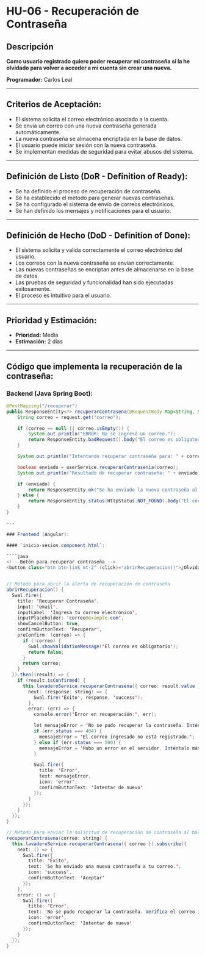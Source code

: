 # HU-06 - Recuperación de Contraseña

## Descripción

**Como usuario registrado quiero poder recuperar mi contraseña si la he olvidado para volver a acceder a mi cuenta sin crear una nueva.**

**Programador:** Carlos Leal

---

## Criterios de Aceptación:

- El sistema solicita el correo electrónico asociado a la cuenta.
- Se envía un correo con una nueva contraseña generada automáticamente.
- La nueva contraseña se almacena encriptada en la base de datos.
- El usuario puede iniciar sesión con la nueva contraseña.
- Se implementan medidas de seguridad para evitar abusos del sistema.

---

## Definición de Listo (DoR - Definition of Ready):

- Se ha definido el proceso de recuperación de contraseña.
- Se ha establecido el método para generar nuevas contraseñas.
- Se ha configurado el sistema de envío de correos electrónicos.
- Se han definido los mensajes y notificaciones para el usuario.

---

## Definición de Hecho (DoD - Definition of Done):

- El sistema solicita y valida correctamente el correo electrónico del usuario.
- Los correos con la nueva contraseña se envían correctamente.
- Las nuevas contraseñas se encriptan antes de almacenarse en la base de datos.
- Las pruebas de seguridad y funcionalidad han sido ejecutadas exitosamente.
- El proceso es intuitivo para el usuario.

---

## Prioridad y Estimación:

- **Prioridad:** Media  
- **Estimación:** 2 días

---

## Código que implementa la recuperación de la contraseña:

### Backend (Java Spring Boot):

```java
@PostMapping("/recuperar")
public ResponseEntity<?> recuperarContrasena(@RequestBody Map<String, String> request) {
    String correo = request.get("correo");

    if (correo == null || correo.isEmpty()) {
        System.out.println("ERROR: No se ingresó un correo.");
        return ResponseEntity.badRequest().body("El correo es obligatorio");
    }

    System.out.println("Intentando recuperar contraseña para: " + correo);

    boolean enviado = userService.recuperarContrasenia(correo);
    System.out.println("Resultado de recuperar contraseña: " + enviado);

    if (enviado) {
        return ResponseEntity.ok("Se ha enviado la nueva contraseña al correo.");
    } else {
        return ResponseEntity.status(HttpStatus.NOT_FOUND).body("El correo no está registrado.");
    }
}

---

### Frontend (Angular):

#### `inicio-sesion.component.html`:

````java
<!-- Botón para recuperar contraseña -->
<button class="btn btn-link mt-2" (click)="abrirRecuperacion()">¿Olvidaste tu contraseña?</button>


// Método para abrir la alerta de recuperación de contraseña
abrirRecuperacion() {
  Swal.fire({
    title: 'Recuperar Contraseña',
    input: 'email',
    inputLabel: 'Ingresa tu correo electrónico',
    inputPlaceholder: 'correo@example.com',
    showCancelButton: true,
    confirmButtonText: 'Recuperar',
    preConfirm: (correo) => {
      if (!correo) {
        Swal.showValidationMessage('El correo es obligatorio');
        return false;
      }
      return correo;
    }
  }).then((result) => {
    if (result.isConfirmed) {
      this.lavaderoService.recuperarContrasena({ correo: result.value }).subscribe({
        next: (response: string) => {
          Swal.fire('Éxito', response, 'success');
        },
        error: (err) => {
          console.error('Error en recuperación:', err);

          let mensajeError = 'No se pudo recuperar la contraseña. Inténtalo nuevamente.';
          if (err.status === 404) {
            mensajeError = 'El correo ingresado no está registrado.';
          } else if (err.status === 500) {
            mensajeError = 'Hubo un error en el servidor. Inténtalo más tarde.';
          }

          Swal.fire({
            title: 'Error',
            text: mensajeError,
            icon: 'error',
            confirmButtonText: 'Intentar de nuevo'
          });
        }
      });
    }
  });
}

// Método para enviar la solicitud de recuperación de contraseña al backend
recuperarContrasena(correo: string) {
  this.lavaderoService.recuperarContrasena({ correo }).subscribe({
    next: () => {
      Swal.fire({
        title: 'Éxito',
        text: 'Se ha enviado una nueva contraseña a tu correo.',
        icon: 'success',
        confirmButtonText: 'Aceptar'
      });
    },
    error: () => {
      Swal.fire({
        title: 'Error',
        text: 'No se pudo recuperar la contraseña. Verifica el correo ingresado.',
        icon: 'error',
        confirmButtonText: 'Intentar de nuevo'
      });
    }
  });
}
